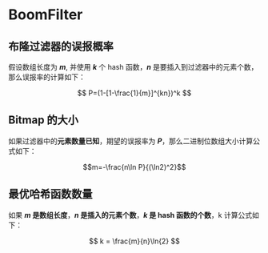 # BoomFilter

## 布隆过滤器的误报概率  

假设数组长度为 ***m***, 并使用 ***k*** 个 hash 函数，***n*** 是要插入到过滤器中的元素个数，那么误报率的计算如下：  

$$
P=(1-[1-\frac{1}{m}]^{kn})^k
$$

## Bitmap 的大小

如果过滤器中的**元素数量已知**，期望的误报率为 ***P***，那么二进制位数组大小计算公式如下：  

$$m=-\frac{n\ln P}{(\ln2)^2}$$

## 最优哈希函数数量

如果 ***m* 是数组长度**，***n* 是插入的元素个数**，***k* 是 hash 函数的个数**，k 计算公式如下：

$$
k = \frac{m}{n}\ln{2}
$$
